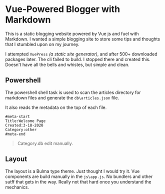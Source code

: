 # Vue-Powered Blogger with Markdown

This is a static blogging website powered by Vue js and fuel with Markdown. I wanted a simple blogging site to store some tips and thoughts that I stumbled upon on my journey.

I attempted `VuePress` *(a static site generator)*, and after 500+ downloaded packages later. The cli failed to build. I stopped there and created this. Doesn't have all the bells and whistes, but simple and clean.

## Powershell
The powershell shell task is used to scan the articles directory for markdown files and generate the `db\articles.json` file.

It also reads the metadata on the top of each file.

```
#meta-start
Title:Welcome Page
Created:3-18-2020
Category:other
#meta-end
```

> Category.db edit manually.

## Layout
The layout is a Bulma type theme. Just thought I would try it. Vue components are build manually in the `js\app.js`. No bundlers and other sutff that gets in the way. Really not that hard once you understand the mechanics.